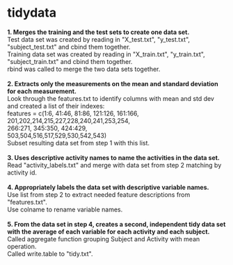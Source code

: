 tidydata
========

<b>1. Merges the training and the test sets to create one data set.</b><br>
Test data set was created by reading in "X_test.txt", "y_test.txt", "subject_test.txt" and cbind them together.<br>
Training data set was created by reading in "X_train.txt", "y_train.txt", "subject_train.txt" and cbind them together.<br>
rbind was called to merge the two data sets together. <br>
<br>
<b>2. Extracts only the measurements on the mean and standard deviation for each measurement.</b><br> 
Look through the features.txt to identify columns with mean and std dev and created a list of their indexes:<br>
features = c(1:6, 41:46, 81:86, 121:126, 161:166, <br>
             201,202,214,215,227,228,240,241,253,254, <br>
             266:271, 345:350, 424:429, <br>
             503,504,516,517,529,530,542,543)<br>
Subset resulting data set from step 1 with this list.<br>
<br>
<b>3. Uses descriptive activity names to name the activities in the data set.</b><br>
Read "activity_labels.txt" and merge with data set from step 2 matching by activity id.<br>
<br>
<b>4. Appropriately labels the data set with descriptive variable names. </b><br>
Use list from step 2 to extract needed feature descriptions from "features.txt".<br>
Use colname to rename variable names.<br>
<br>
<b>5. From the data set in step 4, creates a second, independent tidy data set with the average of each variable for each activity and each subject.</b><br>
Called aggregate function grouping Subject and Activity with mean operation.<br>
Called write.table to "tidy.txt".<br>
